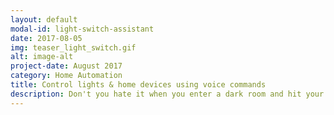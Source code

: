 ```yaml
---
layout: default
modal-id: light-switch-assistant
date: 2017-08-05
img: teaser_light_switch.gif
alt: image-alt
project-date: August 2017
category: Home Automation
title: Control lights & home devices using voice commands
description: Don't you hate it when you enter a dark room and hit your toe on furniture while searching for the light switch? Control lights and power plugs with your voice using relay modules, a Raspberry Pi and Google Assistant today! [&nbsp;<a href="/home%20automation/light-switch-assistant/">Read&nbsp;More...</a>&nbsp;]
---
```

